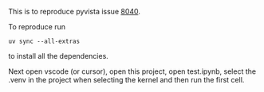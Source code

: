 This is to reproduce pyvista issue [8040](https://github.com/pyvista/pyvista/issues/8040).

To reproduce run 

```
uv sync --all-extras
```

to install all the dependencies.

Next open vscode (or cursor), open this project, open test.ipynb, select the .venv in the project when selecting the kernel and then run the first cell.
